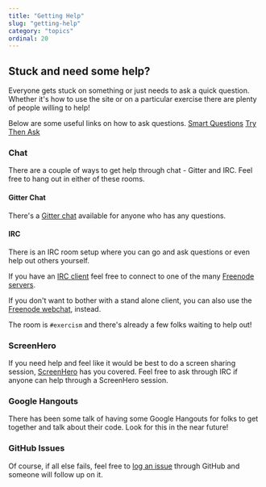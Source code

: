 ```yaml
---
title: "Getting Help"
slug: "getting-help"
category: "topics"
ordinal: 20
---
```


## Stuck and need some help?

Everyone gets stuck on something or just needs to ask a quick question. Whether it's how to use the site or on a particular exercise there are plenty of people willing to help!

Below are some useful links on how to ask questions.
[Smart Questions](http://www.catb.org/esr/faqs/smart-questions.html)
[Try Then Ask](https://blogs.akamai.com/2013/10/you-must-try-and-then-you-must-ask.html)

### Chat
There are a couple of ways to get help through chat - Gitter and IRC. Feel free to hang out in either of these rooms.

#### Gitter Chat
There's a [Gitter chat](https://gitter.im/exercism/support) available for anyone who has any questions.

#### IRC
There is an IRC room setup where you can go and ask questions or even help out others yourself.

If you have an [IRC client](http://en.wikipedia.org/wiki/Comparison_of_Internet_Relay_Chat_clients) feel free to connect to one of the many [Freenode servers](https://freenode.net/irc_servers.shtml).

If you don't want to bother with a stand alone client, you can also use the [Freenode webchat](https://webchat.freenode.net/), instead.

The room is ```#exercism``` and there's already a few folks waiting to help out!

### ScreenHero

If you need help and feel like it would be best to do a screen sharing session, [ScreenHero](http://screenhero.com/) has you covered. Feel free to ask through IRC if anyone can help through a ScreenHero session.

### Google Hangouts

There has been some talk of having some Google Hangouts for folks to get together and talk about their code. Look for this in the near future!

### GitHub Issues

Of course, if all else fails, feel free to [log an issue](https://github.com/exercism/exercism.io/issues/new) through GitHub and someone will follow up on it.
